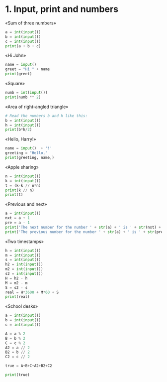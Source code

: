 # 1. Input, print and numbers
  «Sum of three numbers»
  
  ```.py
  a = int(input())
  b = int(input())
  c = int(input())
  print(a + b + c)
  ```

  «Hi John»
  
  ```.py
  name = input()
  greet = "Hi " + name
  print(greet)
  ```
  
  «Square»
  
  ```.py
  numb = int(input())
  print(numb ** 2)
  ```
  
  «Area of right-angled triangle»
  
  ```.py
  # Read the numbers b and h like this:
  b = int(input())
  h = int(input())
  print(b*h/2)
  ```
  «Hello, Harry!»
  
  ```.py
  name = input()  + '!'
  greeting = "Hello,"
  print(greeting, name,)
  ```
  
  «Apple sharing»
  
  ```.py
  n = int(input())
k = int(input())
t = (k-k // n*n)
print(k // n)
print(t)
  ```
  
  «Previous and next»
  
  ```.py
  a = int(input())
nxt = a + 1
pre = a - 1
print('The next number for the number ' + str(a) + ' is ' + str(nxt) + '.')
print('The previous number for the number ' + str(a) + ' is ' + str(pre) + '.')
  ```
  
  «Two timestamps»
  
  ```.py
  h = int(input())
m = int(input())
s = int(input())
h2 = int(input())
m2 = int(input())
s2 = int(input())
H = h2 - h
M = m2 - m
S = s2 - s
real = H*3600 + M*60 + S
print(real)
  ```
  
  «School desks»
  
  ```.py
  a = int(input())
b = int(input())
c = int(input())

A = a % 2
B = b % 2
C = c % 2
A2 = a // 2
B2 = b // 2
C2 = c // 2

true = A+B+C+A2+B2+C2

print(true)
  ```
